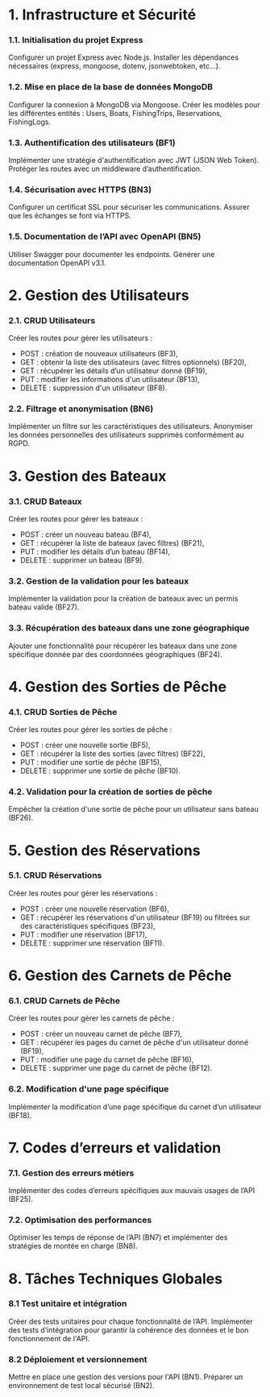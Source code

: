 # 1. Infrastructure et Sécurité

### 1.1. Initialisation du projet Express 

Configurer un projet Express avec Node.js.
Installer les dépendances nécessaires (express, mongoose, dotenv, jsonwebtoken, etc...).

### 1.2. Mise en place de la base de données MongoDB

Configurer la connexion à MongoDB via Mongoose.
Créer les modèles pour les différentes entités : Users, Boats, FishingTrips, Reservations, FishingLogs.

### 1.3. Authentification des utilisateurs (BF1)

Implémenter une stratégie d'authentification avec JWT (JSON Web Token).
Protéger les routes avec un middleware d’authentification.

### 1.4. Sécurisation avec HTTPS (BN3)

Configurer un certificat SSL pour sécuriser les communications.
Assurer que les échanges se font via HTTPS.

### 1.5. Documentation de l’API avec OpenAPI (BN5)

Utiliser Swagger pour documenter les endpoints.
Générer une documentation OpenAPI v3.1.

# 2. Gestion des Utilisateurs

### 2.1. CRUD Utilisateurs

Créer les routes pour gérer les utilisateurs :
* POST : création de nouveaux utilisateurs (BF3),
* GET : obtenir la liste des utilisateurs (avec filtres optionnels) (BF20),
* GET : récupérer les détails d’un utilisateur donné (BF19),
* PUT : modifier les informations d'un utilisateur (BF13),
* DELETE : suppression d'un utilisateur (BF8).

### 2.2. Filtrage et anonymisation (BN6)

Implémenter un filtre sur les caractéristiques des utilisateurs.
Anonymiser les données personnelles des utilisateurs supprimés conformément au RGPD.

# 3. Gestion des Bateaux

### 3.1. CRUD Bateaux

Créer les routes pour gérer les bateaux :
* POST : créer un nouveau bateau (BF4),
* GET : récupérer la liste de bateaux (avec filtres) (BF21),
* PUT : modifier les détails d’un bateau (BF14),
* DELETE : supprimer un bateau (BF9).

### 3.2. Gestion de la validation pour les bateaux

Implémenter la validation pour la création de bateaux avec un permis bateau valide (BF27).

### 3.3. Récupération des bateaux dans une zone géographique

Ajouter une fonctionnalité pour récupérer les bateaux dans une zone spécifique donnée par des coordonnées géographiques (BF24).

# 4. Gestion des Sorties de Pêche

### 4.1. CRUD Sorties de Pêche

Créer les routes pour gérer les sorties de pêche :
* POST : créer une nouvelle sortie (BF5),
* GET : récupérer la liste des sorties (avec filtres) (BF22),
* PUT : modifier une sortie de pêche (BF15),
* DELETE : supprimer une sortie de pêche (BF10).

### 4.2. Validation pour la création de sorties de pêche

Empêcher la création d'une sortie de pêche pour un utilisateur sans bateau (BF26).

# 5. Gestion des Réservations

### 5.1. CRUD Réservations

Créer les routes pour gérer les réservations :
* POST : créer une nouvelle réservation (BF6),
* GET : récupérer les réservations d'un utilisateur (BF19) ou filtrées sur des caractéristiques spécifiques (BF23),
* PUT : modifier une réservation (BF17),
* DELETE : supprimer une réservation (BF11).

# 6. Gestion des Carnets de Pêche

### 6.1. CRUD Carnets de Pêche

Créer les routes pour gérer les carnets de pêche :
* POST : créer un nouveau carnet de pêche (BF7),
* GET : récupérer les pages du carnet de pêche d'un utilisateur donné (BF19),
* PUT : modifier une page du carnet de pêche (BF16),
* DELETE : supprimer une page du carnet de pêche (BF12).

### 6.2. Modification d'une page spécifique

Implémenter la modification d’une page spécifique du carnet d’un utilisateur (BF18).

# 7. Codes d’erreurs et validation

### 7.1. Gestion des erreurs métiers

Implémenter des codes d’erreurs spécifiques aux mauvais usages de l’API (BF25).

### 7.2. Optimisation des performances

Optimiser les temps de réponse de l’API (BN7) et implémenter des stratégies de montée en charge (BN8).

# 8. Tâches Techniques Globales

### 8.1 Test unitaire et intégration

Créer des tests unitaires pour chaque fonctionnalité de l’API.
Implémenter des tests d’intégration pour garantir la cohérence des données et le bon fonctionnement de l'API.

### 8.2 Déploiement et versionnement

Mettre en place une gestion des versions pour l'API (BN1).
Préparer un environnement de test local sécurisé (BN2).
